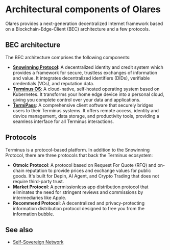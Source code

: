 # Architectural components of Olares

Olares provides a next-generation decentralized Internet framework based on a 
Blockchain-Edge-Client (BEC) architecture and a few protocols.

## BEC architecture

The BEC architecture comprises the following components:

- [**Snowinning Protocol**](https://docs.snowinning.com/protocol/overview.html): A decentralized identity and credit system which provides a framework for secure, trustless exchanges of information and value. It integrates decentralized identifiers (DIDs), verifiable credentials (VCs), and reputation data.
- [**Terminus OS**](https://github.com/beclab/Terminus): A cloud-native, self-hosted operating system based on Kubernetes. It transforms your home edge device into a personal cloud, giving you complete control over your data and applications.
- [**TermiPass**](https://www.jointerminus.com/termipass): A comprehensive client software that securely bridges users to their Terminus systems. It offers remote access, identity and device management, data storage, and productivity tools, providing a seamless interface for all Terminus interactions.

##  Protocols

Terminus is a protocol-based platform. In addition to the Snowinning Protocol, there are three protocols that back the Terminus ecosystem:

- **Otmoic Protocol**: A protocol based on Request For Quote (RFQ) and on-chain reputation to provide prices and exchange values for public goods. It's built for Depin, AI Agent, and Crypto Trading that does not require third-party trust.
- **Market Protocol**: A permissionless app distribution protocol that eliminates the need for stringent reviews and commissions by intermediaries like Apple.
- **Recommend Protocol**: A decentralized and privacy-protecting information distribution protocol designed to free you from the information bubble.

## See also

- [Self-Sovereign Network](https://docs.snowinning.com/protocol/network.html)